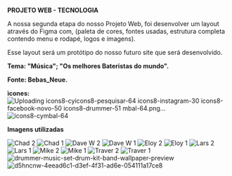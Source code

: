 **PROJETO WEB - TECNOLOGIA** 


A nossa segunda etapa do nosso Projeto Web, foi desenvolver um layout através do Figma com, 
(paleta de cores, fontes usadas, estrutura completa contendo menu e rodapé, logos e imagens).

Esse layout será um protótipo do nosso futuro site que será desenvolvido.


**Tema: "Música"; "Os melhores Bateristas do mundo".** 


**Fonte: Bebas_Neue.**


**ìcones:**
![Uploading icons8-cy![icons8-pesquisar-64](https://github.com/gustaavoosantos/Projeto-Web/assets/163207767/fa837e5c-6f23-4a97-900d-901fe4885f17)
![icons8-instagram-30](https://github.com/gustaavoosantos/Projeto-Web/assets/163207767/30b483ff-7329-4ba4-b22a-e4941d3e0b72)
![icons8-facebook-novo-50](https://github.com/gustaavoosantos/Projeto-Web/assets/163207767/28aa4422-892f-4080-a898-f482a0508ad0)
![icons8-drummer-51](https://github.com/gustaavoosantos/Projeto-Web/assets/163207767/5cb6e3ab-83ce-4f6a-a39a-26243a9b2d22)
mbal-64.png…]()
![icons8-cymbal-64](https://github.com/gustaavoosantos/Projeto-Web/assets/163207767/55e43fff-35b7-4aac-ad47-8672825a4569)


**Imagens utilizadas**




![Chad 2](https://github.com/gustaavoosantos/Projeto-Web/assets/163207767/0cc57ba9-bf8f-49ef-835c-5ae3161d5138)
![Chad 1](https://github.com/gustaavoosantos/Projeto-Web/assets/163207767/e60cc841-25e0-43b4-abdf-cb40ee8dbfef)
![Dave W  2](https://github.com/gustaavoosantos/Projeto-Web/assets/163207767/8296da8b-3e70-4e6e-8c7f-80473cfdb56b)
![Dave W  1](https://github.com/gustaavoosantos/Projeto-Web/assets/163207767/0d7f8ccf-6069-439b-a2ae-7bc548f88411)
![Eloy 2](https://github.com/gustaavoosantos/Projeto-Web/assets/163207767/3ff4ba8f-c4a1-4113-b885-92b77d364a98)
![Eloy 1](https://github.com/gustaavoosantos/Projeto-Web/assets/163207767/3f2bab52-e3c7-4862-9eb3-78c303166c29)
![Lars 2](https://github.com/gustaavoosantos/Projeto-Web/assets/163207767/432fd791-8a36-41f6-a488-2dd30779f793)
![Lars 1](https://github.com/gustaavoosantos/Projeto-Web/assets/163207767/c78ce366-aebe-4c0a-9221-4797b410271d)
![Mike 2](https://github.com/gustaavoosantos/Projeto-Web/assets/163207767/ed653ecb-a3f7-4287-9157-862509a3a91e)
![Mike 1](https://github.com/gustaavoosantos/Projeto-Web/assets/163207767/0c848238-6781-4ba4-8f48-527119bc9dc9)
![Traver 2](https://github.com/gustaavoosantos/Projeto-Web/assets/163207767/61cc6f6d-f156-4009-ae23-77b37ac45895)
![Traver 1](https://github.com/gustaavoosantos/Projeto-Web/assets/163207767/a01fe2c6-d32d-43b1-afef-ccd56b0d3804)
![drummer-music-set-drum-kit-band-wallpaper-preview](https://github.com/gustaavoosantos/Projeto-Web/assets/163207767/b6da9de3-0a1d-41e9-8739-4697f4038db7)
![d5hncnw-4eead6c1-d3ef-4f31-ad6e-054111a17ce8](https://github.com/gustaavoosantos/Projeto-Web/assets/163207767/8d49f8b1-779e-4a6b-b4df-783994e67be3)

